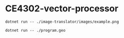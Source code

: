 # CE4302-vector-processor
```
dotnet run -- ./image-translator/images/example.png
```

```
dotnet run -- ./program.geo
```
